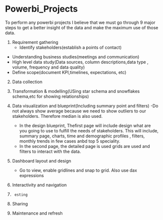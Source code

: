 # Powerbi_Projects
To perform any powerbi projects I believe that we must go through 9 major steps to get a better insight of the data and make the maximum use of those data.

1. Requirement gathering
   - Identify stakeholders(establish a points of contact)
- Understanding business studies(meetings and communication)
- High level data study(Data sources, column descriptions,data type , volume, frequency and data quality)
- Define scope(document KPI,timelines, expectations, etc)

  
2. Data collection
   
3. Transformation & modelling(USing star schema and snowflakes schema,etc for showing relationships)
   
4. Data visualization and blueprint(Including summary point and filters)
   -Do not always show average because we need to show outliers to our stakeholders. Therefore median is also used.
   - In the design blueprint, Thefirst page will include design what are you going to use to fulfill the needs of stakeholders. This will include, summary page, 
     charts, time and demographic profiles , filters, monthly trends in few cases anbd top 5 speciality.
   - In the second page, the detailed page is used grids are used and filters to interact with the data.


5. Dashboard layout and design
   - Go to view, enable gridlines and snap to grid. Also use dax expressions
  
     
6.  Interactivity and navigation
 7.      esting
8. Sharing
9. Maintenance and refresh
